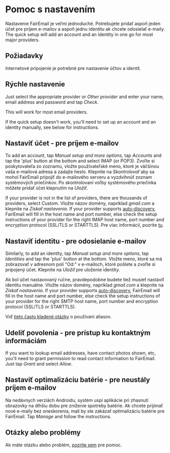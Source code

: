 # Pomoc s nastavením

Nastavenie FairEmail je veľmi jednoduché. Potrebujete pridať aspoň jeden účet pre príjem e-mailov a aspoň jednu identitu ak chcete odosielať e-maily. The quick setup will add an account and an identity in one go for most major providers.

## Požiadavky

Internetové pripojenie je potrebné pre nastavenie účtov a identít.

## Rýchle nastavenie

Just select the appropriate provider or *Other provider* and enter your name, email address and password and tap *Check*.

This will work for most email providers.

If the quick setup doesn't work, you'll need to set up an account and an identity manually, see below for instructions.

## Nastaviť účet - pre príjem e-mailov

To add an account, tap *Manual setup and more options*, tap *Accounts* and tap the 'plus' button at the bottom and select IMAP (or POP3). Zvoľte si poskytovateľa zo zoznamu, vložte používateľské meno, ktoré je väčšinou vaša e-mailová adresa a zadajte heslo. Klepnite na *Skontrolovať* aby sa mohol FairEmail pripojiť do e-mailového serveru a vyzdvihnúť zoznam systémových priečinkov. Po skontrolovaní voľby systémového priečinka môžete pridať účet klepnutím na *Uložiť*.

If your provider is not in the list of providers, there are thousands of providers, select *Custom*. Vložte názov domény, napríklad *gmail.com* a klepnite na *Získať nastavenia*. If your provider supports [auto-discovery](https://tools.ietf.org/html/rfc6186), FairEmail will fill in the host name and port number, else check the setup instructions of your provider for the right IMAP host name, port number and encryption protocol (SSL/TLS or STARTTLS). Pre viac informácií, pozrite [tu](https://github.com/M66B/FairEmail/blob/master/FAQ.md#authorizing-accounts).

## Nastaviť identitu - pre odosielanie e-mailov

Similarly, to add an identity, tap *Manual setup and more options*, tap *Identities* and tap the 'plus' button at the bottom. Vložte meno, ktoré sa má zobrazovať v adresnom poli "Od:" v e-mailoch, ktoré pošlete a zvoľte si pripojený účet. Klepnite na *Uložiť* pre uloženie identity.

Ak bol účet nastavovaný ručne, pravdepodobne budete tiež musieť nastaviť identitu manuálne. Vložte názov domény, napríklad *gmail.com* a klepnite na *Získať nastavenia*. If your provider supports [auto-discovery](https://tools.ietf.org/html/rfc6186), FairEmail will fill in the host name and port number, else check the setup instructions of your provider for the right SMTP host name, port number and encryption protocol (SSL/TLS or STARTTLS).

Viď [tieto často kladené otázky](https://github.com/M66B/FairEmail/blob/master/FAQ.md#FAQ9) o používaní aliasov.

## Udeliť povolenia - pre prístup ku kontaktným informáciám

If you want to lookup email addresses, have contact photos shown, etc, you'll need to grant permission to read contact information to FairEmail. Just tap *Grant* and select *Allow*.

## Nastaviť optimalizáciu batérie - pre neustály príjem e-mailov

Na nedávnych verziách Androidu, systém uspí aplikácie pri zhasnutí obrazovky na dlhšiu dobu pre zníženie spotreby batérie. Ak chcete prijímať nové e-maily bez oneskorenia, mali by ste zakázať optimalizáciu batérie pre FairEmail. Tap *Manage* and follow the instructions.

## Otázky alebo problémy

Ak máte otázku alebo problém, [pozrite sem](https://github.com/M66B/FairEmail/blob/master/FAQ.md) pre pomoc.